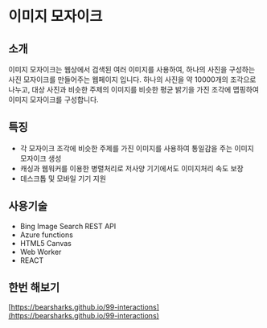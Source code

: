 # 이미지 모자이크
## 소개
이미지 모자이크는 웹상에서 검색된 여러 이미지를 사용하여, 하나의 사진을 구성하는 사진 모자이크를 만들어주는 웹페이지 입니다.
하나의 사진을 약 10000개의 조각으로 나누고, 대상 사진과 비슷한 주제의 이미지를 비슷한 평균 밝기을 가진 조각에 맵핑하여 이미지 모자이크를 구성합니다.

## 특징
* 각 모자이크 조각에 비슷한 주제를 가진 이미지를 사용하여 통일감을 주는 이미지 모자이크 생성
* 캐싱과 웹워커를 이용한 병렬처리로 저사양 기기에서도 이미지처리 속도 보장
* 데스크톱 및 모바일 기기 지원

## 사용기술
* Bing Image Search REST API
* Azure functions
* HTML5 Canvas
* Web Worker
* REACT

## 한번 해보기
[https://bearsharks.github.io/99-interactions](https://bearsharks.github.io/99-interactions)
